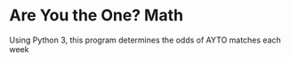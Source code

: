 # Are You the One? Math

Using Python 3, this program determines the odds of AYTO matches each week


